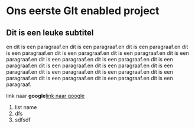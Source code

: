 # Ons eerste GIt enabled project

## Dit is een leuke subtitel

en dit is een paragraaf.en dit is een paragraaf.en dit is een paragraaf.en dit is een paragraaf.en dit is een paragraaf.en dit is een paragraaf.en dit is een paragraaf.en dit is een paragraaf.en dit is een paragraaf.en dit is een paragraaf.en dit is een paragraaf.en dit is een paragraaf.en dit is een paragraaf.en dit is een paragraaf.en dit is een paragraaf.en dit is een paragraaf.en dit is een paragraaf.en dit is een paragraaf.en dit is een paragraaf.

link naar **google**[link naar google](https://www.google.be)

1. list name
2. dfs
3. sdfsdf
